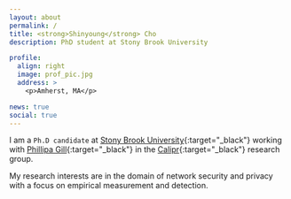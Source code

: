 ```yaml
---
layout: about
permalink: /
title: <strong>Shinyoung</strong> Cho
description: PhD student at Stony Brook University

profile:
  align: right
  image: prof_pic.jpg
  address: >
    <p>Amherst, MA</p>

news: true
social: true
---
```

I am a `Ph.D candidate` at [Stony Brook University](https://www.cs.stonybrook.edu/){:target="\_black"} working with [Phillipa Gill](https://people.cs.umass.edu/~phillipa/){:target="\_black"} in the [Calipr](https://calipr.cs.umass.edu/){:target="\_black"} research group. 

My research interests are in the domain of network security and privacy with a focus on empirical measurement and detection.
